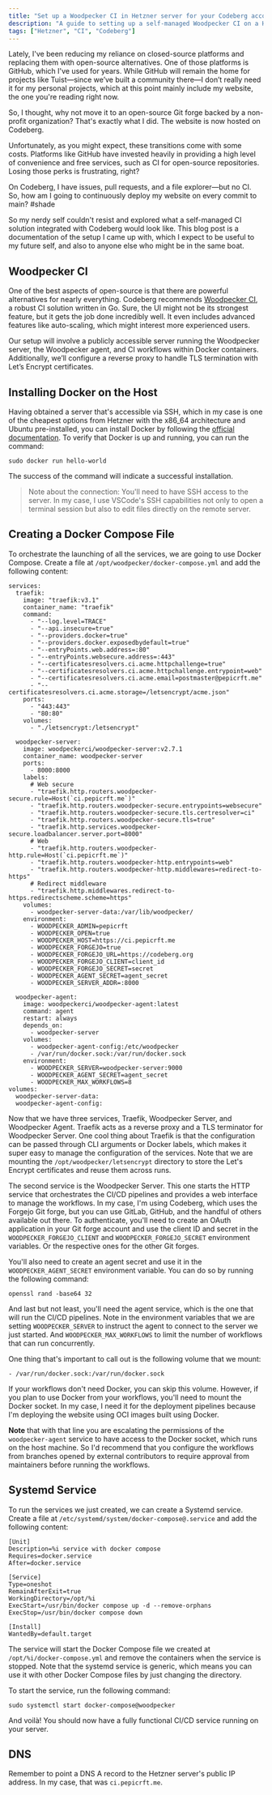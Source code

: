 ```yaml
---
title: "Set up a Woodpecker CI in Hetzner server for your Codeberg account"
description: "A guide to setting up a self-managed Woodpecker CI on a Hetzner server for continuous deployment of a website hosted on Codeberg."
tags: ["Hetzner", "CI", "Codeberg"]
---
```


Lately, I've been reducing my reliance on closed-source platforms and replacing them with open-source alternatives. One of those platforms is GitHub, which I've used for years. While GitHub will remain the home for projects like Tuist—since we’ve built a community there—I don’t really need it for my personal projects, which at this point mainly include my website, the one you're reading right now.

So, I thought, why not move it to an open-source Git forge backed by a non-profit organization? That's exactly what I did. The website is now hosted on Codeberg.

Unfortunately, as you might expect, these transitions come with some costs. Platforms like GitHub have invested heavily in providing a high level of convenience and free services, such as CI for open-source repositories. Losing those perks is frustrating, right?

On Codeberg, I have issues, pull requests, and a file explorer—but no CI. So, how am I going to continuously deploy my website on every commit to main? #shade

So my nerdy self couldn't resist and explored what a self-managed CI solution integrated with Codeberg would look like.
This blog post is a documentation of the setup I came up with,
which I expect to be useful to my future self, and also to anyone else who might be in the same boat.

## Woodpecker CI

One of the best aspects of open-source is that there are powerful alternatives for nearly everything. Codeberg recommends [Woodpecker CI](https://woodpecker-ci.org), a robust CI solution written in Go. Sure, the UI might not be its strongest feature, but it gets the job done incredibly well. It even includes advanced features like auto-scaling, which might interest more experienced users.

Our setup will involve a publicly accessible server running the Woodpecker server, the Woodpecker agent, and CI workflows within Docker containers. Additionally, we’ll configure a reverse proxy to handle TLS termination with Let’s Encrypt certificates.

## Installing Docker on the Host

Having obtained a server that's accessible via SSH,
which in my case is one of the cheapest options from Hetzner with the x86_64 architecture and Ubuntu pre-installed,
you can install Docker by following the [official documentation](https://docs.docker.com/engine/install/ubuntu/).
To verify that Docker is up and running, you can run the command:

```language-bash
sudo docker run hello-world
```

The success of the command will indicate a successful installation.

> Note about the connection: You'll need to have SSH access to the server. In my case, I use VSCode's SSH capabilities not only to open a terminal session but also to edit files directly on the remote server.

## Creating a Docker Compose File

To orchestrate the launching of all the services, we are going to use Docker Compose.
Create a file at `/opt/woodpecker/docker-compose.yml` and add the following content:

```language-yaml
services:
  traefik:
    image: "traefik:v3.1"
    container_name: "traefik"
    command:
      - "--log.level=TRACE"
      - "--api.insecure=true"
      - "--providers.docker=true"
      - "--providers.docker.exposedbydefault=true"
      - "--entryPoints.web.address=:80"
      - "--entryPoints.websecure.address=:443"
      - "--certificatesresolvers.ci.acme.httpchallenge=true"
      - "--certificatesresolvers.ci.acme.httpchallenge.entrypoint=web"
      - "--certificatesresolvers.ci.acme.email=postmaster@pepicrft.me"
      - "--certificatesresolvers.ci.acme.storage=/letsencrypt/acme.json"
    ports:
      - "443:443"
      - "80:80"
    volumes:
      - "./letsencrypt:/letsencrypt"

  woodpecker-server:
    image: woodpeckerci/woodpecker-server:v2.7.1
    container_name: woodpecker-server
    ports:
      - 8000:8000
    labels:
      # Web secure
      - "traefik.http.routers.woodpecker-secure.rule=Host(`ci.pepicrft.me`)"
      - "traefik.http.routers.woodpecker-secure.entrypoints=websecure"
      - "traefik.http.routers.woodpecker-secure.tls.certresolver=ci"
      - "traefik.http.routers.woodpecker-secure.tls=true"
      - "traefik.http.services.woodpecker-secure.loadbalancer.server.port=8000"
      # Web
      - "traefik.http.routers.woodpecker-http.rule=Host(`ci.pepicrft.me`)"
      - "traefik.http.routers.woodpecker-http.entrypoints=web"
      - "traefik.http.routers.woodpecker-http.middlewares=redirect-to-https"
      # Redirect middleware
      - "traefik.http.middlewares.redirect-to-https.redirectscheme.scheme=https"
    volumes:
      - woodpecker-server-data:/var/lib/woodpecker/
    environment:
      - WOODPECKER_ADMIN=pepicrft
      - WOODPECKER_OPEN=true
      - WOODPECKER_HOST=https://ci.pepicrft.me
      - WOODPECKER_FORGEJO=true
      - WOODPECKER_FORGEJO_URL=https://codeberg.org
      - WOODPECKER_FORGEJO_CLIENT=client_id
      - WOODPECKER_FORGEJO_SECRET=secret
      - WOODPECKER_AGENT_SECRET=agent_secret
      - WOODPECKER_SERVER_ADDR=:8000

  woodpecker-agent:
    image: woodpeckerci/woodpecker-agent:latest
    command: agent
    restart: always
    depends_on:
      - woodpecker-server
    volumes:
      - woodpecker-agent-config:/etc/woodpecker
      - /var/run/docker.sock:/var/run/docker.sock
    environment:
      - WOODPECKER_SERVER=woodpecker-server:9000
      - WOODPECKER_AGENT_SECRET=agent_secret
      - WOODPECKER_MAX_WORKFLOWS=8
volumes:
  woodpecker-server-data:
  woodpecker-agent-config:
```

Now that we have three services, Traefik, Woodpecker Server, and Woodpecker Agent.
Traefik acts as a reverse proxy and a TLS terminator for Woodpecker Server.
One cool thing about Traefik is that the configuration can be passed through CLI arguments or Docker labels,
which makes it super easy to manage the configuration of the services.
Note that we are mounting the `/opt/woodpecker/letsencrypt` directory to store the Let's Encrypt certificates
and reuse them across runs.

The second service is the Woodpecker Server.
This one starts the HTTP service that orchestrates the CI/CD pipelines and provides a web interface to manage the workflows.
In my case, I'm using Codeberg, which uses the Forgejo Git forge, but you can use GitLab, GitHub, and the handful of others available out there.
To authenticate, you'll need to create an OAuth application in your Git forge account and use the client ID and secret in the `WOODPECKER_FORGEJO_CLIENT` and `WOODPECKER_FORGEJO_SECRET` environment variables. Or the respective ones for the other Git forges.

You'll also need to create an agent secret and use it in the `WOODPECKER_AGENT_SECRET` environment variable. You can do so by running the following command:

```language-bash
openssl rand -base64 32
```

And last but not least, you'll need the agent service, which is the one that will run the CI/CD pipelines.
Note in the environment variables that we are setting `WOODPECKER_SERVER` to instruct the agent to connect to the server we just started.
And `WOODPECKER_MAX_WORKFLOWS` to limit the number of workflows that can run concurrently.

One thing that's important to call out is the following volume that we mount:

```language-yaml
- /var/run/docker.sock:/var/run/docker.sock
```

If your workflows don't need Docker, you can skip this volume. However, if you plan to use Docker from your workflows, you'll need to mount the Docker socket.
In my case, I need it for the deployment pipelines because I'm deploying the website using OCI images built using Docker.

**Note** that with that line you are escalating the permissions of the `woodpecker-agent` service to have access to the Docker socket, which runs on the host machine.
So I'd recommend that you configure the workflows from branches opened by external contributors to require approval from maintainers before running the workflows.

## Systemd Service

To run the services we just created, we can create a Systemd service.
Create a file at `/etc/systemd/system/docker-compose@.service` and add the following content:

```language-ini
[Unit]
Description=%i service with docker compose
Requires=docker.service
After=docker.service

[Service]
Type=oneshot
RemainAfterExit=true
WorkingDirectory=/opt/%i
ExecStart=/usr/bin/docker compose up -d --remove-orphans
ExecStop=/usr/bin/docker compose down

[Install]
WantedBy=default.target
```

The service will start the Docker Compose file we created at `/opt/%i/docker-compose.yml` and remove the containers when the service is stopped.
Note that the systemd service is generic, which means you can use it with other Docker Compose files by just changing the directory.

To start the service, run the following command:

```language-bash
sudo systemctl start docker-compose@woodpecker
```

And voilà! You should now have a fully functional CI/CD service running on your server.

## DNS

Remember to point a DNS A record to the Hetzner server's public IP address. In my case, that was `ci.pepicrft.me`.
